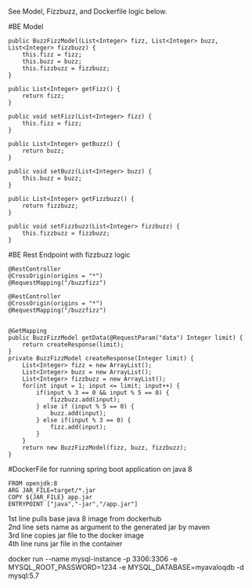 See Model, Fizzbuzz, and Dockerfile logic below.


#BE Model

    public BuzzFizzModel(List<Integer> fizz, List<Integer> buzz, List<Integer> fizzbuzz) {
        this.fizz = fizz;
        this.buzz = buzz;
        this.fizzbuzz = fizzbuzz;
    }

    public List<Integer> getFizz() {
        return fizz;
    }

    public void setFizz(List<Integer> fizz) {
        this.fizz = fizz;
    }

    public List<Integer> getBuzz() {
        return buzz;
    }

    public void setBuzz(List<Integer> buzz) {
        this.buzz = buzz;
    }

    public List<Integer> getFizzbuzz() {
        return fizzbuzz;
    }

    public void setFizzbuzz(List<Integer> fizzbuzz) {
        this.fizzbuzz = fizzbuzz;
    }

#BE Rest Endpoint with fizzbuzz logic


    @RestController
    @CrossOrigin(origins = "*")
    @RequestMapping("/buzzfizz")

    @RestController
    @CrossOrigin(origins = "*")
    @RequestMapping("/buzzfizz")    
    
    
    @GetMapping
    public BuzzFizzModel getData(@RequestParam("data") Integer limit) {
        return createResponse(limit);
    }
    private BuzzFizzModel createResponse(Integer limit) {
        List<Integer> fizz = new ArrayList();
        List<Integer> buzz = new ArrayList();
        List<Integer> fizzbuzz = new ArrayList();
        for(int input = 1; input <= limit; input++) {
            if(input % 3 == 0 && input % 5 == 0) {
                fizzbuzz.add(input);
            } else if (input % 5 == 0) {
                buzz.add(input);
            } else if(input % 3 == 0) {
                fizz.add(input);
            }
        }
        return new BuzzFizzModel(fizz, buzz, fizzbuzz);
    }



#DockerFile for running spring boot application on java 8


    FROM openjdk:8
    ARG JAR_FILE=target/*.jar
    COPY ${JAR_FILE} app.jar
    ENTRYPOINT ["java","-jar","/app.jar"]

1st line pulls base java 8 image from dockerhub  
2nd line sets name as argument to the generated jar by maven  
3rd line copies jar file to the docker image  
4th line runs jar file in the container

[comment]: <> (docker command to create db)
docker run --name mysql-instance -p 3306:3306 -e MYSQL_ROOT_PASSWORD=1234 -e MYSQL_DATABASE=myavaloqdb  -d mysql:5.7
